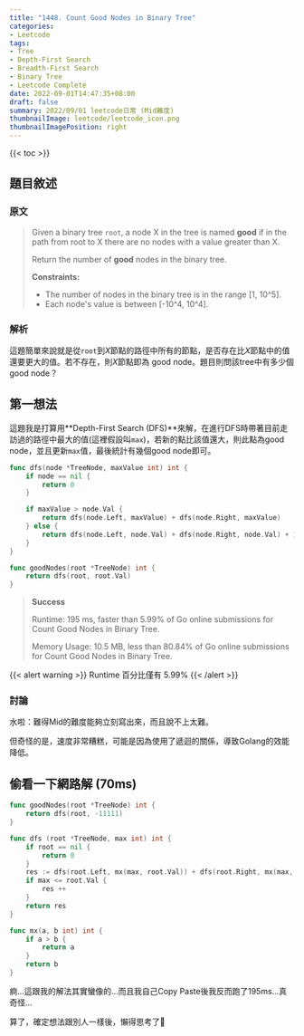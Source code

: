```yaml
---
title: "1448. Count Good Nodes in Binary Tree"
categories:
- Leetcode
tags:
- Tree
- Depth-First Search
- Breadth-First Search
- Binary Tree
- Leetcode Complete
date: 2022-09-01T14:47:35+08:00
draft: false
summary: 2022/09/01 leetcode日常 (Mid難度)
thumbnailImage: leetcode/leetcode_icon.png
thumbnailImagePosition: right
---
```


{{< toc >}}

## 題目敘述

### 原文

> Given a binary tree ```root```, a node X in the tree is named **good** if in the path from root to X there are no nodes with a value greater than X.
>
> Return the number of **good** nodes in the binary tree.
>
> **Constraints:**
>
> - The number of nodes in the binary tree is in the range [1, 10^5].
> - Each node's value is between [-10^4, 10^4].

### 解析

這題簡單來說就是從```root```到*X*節點的路徑中所有的節點，是否存在比*X*節點中的值還要更大的值。若不存在，則*X*節點即為 good node。題目則問該tree中有多少個good node？

## 第一想法

這題我是打算用**Depth-First Search (DFS)**來解，在進行DFS時帶著目前走訪過的路徑中最大的值(這裡假設叫```max```)，若新的點比該值還大，則此點為good node，並且更新```max```值，最後統計有幾個good node即可。

```go
func dfs(node *TreeNode, maxValue int) int {
    if node == nil {
        return 0
    }

    if maxValue > node.Val {
        return dfs(node.Left, maxValue) + dfs(node.Right, maxValue)
    } else {
        return dfs(node.Left, node.Val) + dfs(node.Right, node.Val) + 1
    }
}

func goodNodes(root *TreeNode) int {
    return dfs(root, root.Val)
}
```

> **Success**
>
> Runtime: 195 ms, faster than 5.99% of Go online submissions for Count Good Nodes in Binary Tree.
>
> Memory Usage: 10.5 MB, less than 80.84% of Go online submissions for Count Good Nodes in Binary Tree.

{{< alert warning >}}
Runtime 百分比僅有 5.99%
{{< /alert >}}

### 討論

水啦：難得Mid的難度能夠立刻寫出來，而且說不上太難。

但奇怪的是，速度非常糟糕，可能是因為使用了遞迴的關係，導致Golang的效能降低。

## 偷看一下網路解 (70ms)

```go
func goodNodes(root *TreeNode) int {
    return dfs(root, -11111)
}

func dfs (root *TreeNode, max int) int {
    if root == nil {
        return 0
    }
    res := dfs(root.Left, mx(max, root.Val)) + dfs(root.Right, mx(max, root.Val))
    if max <= root.Val {
        res ++
    }
    return res
}

func mx(a, b int) int {
    if a > b {
        return a
    }
    return b
}
```

痾...這跟我的解法其實蠻像的...而且我自己Copy Paste後我反而跑了195ms...真奇怪...

算了，確定想法跟別人一樣後，懶得思考了🤣
